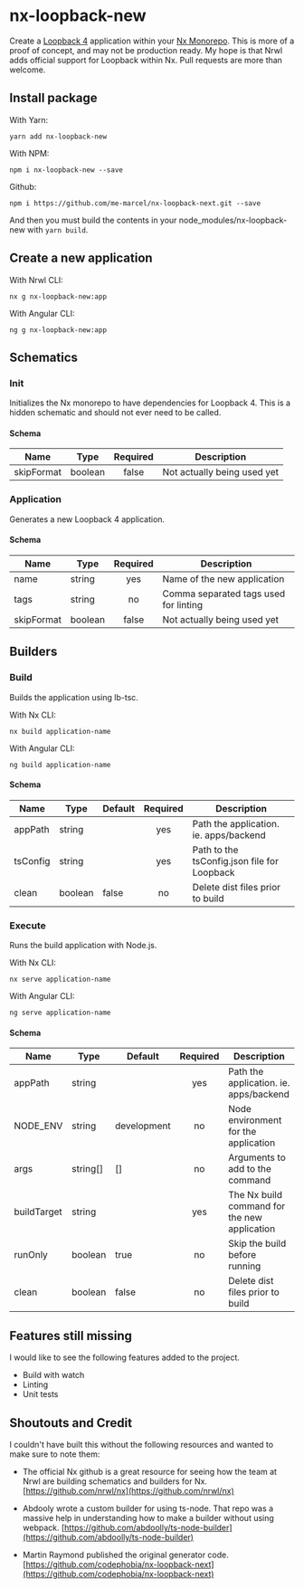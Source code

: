 # nx-loopback-new

Create a [Loopback 4](https://loopback.io) application within your [Nx Monorepo](https://nrwl.io). This is more of a proof of concept, and may not be production ready. My hope is that Nrwl adds official support for Loopback within Nx. Pull requests are more than welcome.

## Install package

With Yarn:

`yarn add nx-loopback-new`

With NPM:

`npm i nx-loopback-new --save`

Github:

`npm i https://github.com/me-marcel/nx-loopback-next.git --save`

And then you must build the contents in your node_modules/nx-loopback-new with `yarn build`.

## Create a new application

With Nrwl CLI:

`nx g nx-loopback-new:app`

With Angular CLI:

`ng g nx-loopback-new:app`

## Schematics

### Init

Initializes the Nx monorepo to have dependencies for Loopback 4. This is a hidden schematic and should not ever need to be called.

#### Schema

| Name       | Type    | Required | Description                           |
|------------|---------|:--------:|---------------------------------------|
| skipFormat | boolean | false    | Not actually being used yet           |

### Application

Generates a new Loopback 4 application.

#### Schema

| Name       | Type    | Required | Description                           |
|------------|---------|:--------:|---------------------------------------|
| name       | string  | yes      | Name of the new application           |
| tags       | string  | no       | Comma separated tags used for linting |
| skipFormat | boolean | false    | Not actually being used yet           |

## Builders

### Build

Builds the application using lb-tsc.

With Nx CLI:

`nx build application-name`

With Angular CLI:

`ng build application-name`

#### Schema

| Name       | Type    | Default | Required | Description                                 |
|------------|---------|---------|:--------:|---------------------------------------------|
| appPath    | string  |         | yes      | Path the application. ie. apps/backend      |
| tsConfig   | string  |         | yes      | Path to the tsConfig.json file for Loopback |
| clean      | boolean | false   | no       | Delete dist files prior to build            |

### Execute

Runs the build application with Node.js.

With Nx CLI:

`nx serve application-name`

With Angular CLI:

`ng serve application-name`

#### Schema

| Name        | Type     | Default     | Required | Description                                  |
|-------------|----------|-------------|:--------:|----------------------------------------------|
| appPath     | string   |             | yes      | Path the application. ie. apps/backend       |
| NODE_ENV    | string   | development | no       | Node environment for the application         |
| args        | string[] | []          | no       | Arguments to add to the command              |
| buildTarget | string   |             | yes      | The Nx build command for the new application |
| runOnly     | boolean  | true        | no       | Skip the build before running                |
| clean       | boolean  | false       | no       | Delete dist files prior to build             |

## Features still missing

I would like to see the following features added to the project.

- Build with watch
- Linting
- Unit tests

## Shoutouts and Credit

I couldn't have built this without the following resources and wanted to make sure to note them:

- The official Nx github is a great resource for seeing how the team at Nrwl are building schematics and builders for Nx. [https://github.com/nrwl/nx](https://github.com/nrwl/nx)

- Abdooly wrote a custom builder for using ts-node. That repo was a massive help in understanding how to make a builder without using webpack. [https://github.com/abdoolly/ts-node-builder](https://github.com/abdoolly/ts-node-builder)

- Martin Raymond published the original generator code. [https://github.com/codephobia/nx-loopback-next](https://github.com/codephobia/nx-loopback-next)